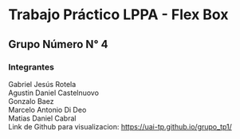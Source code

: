 # Trabajo Práctico LPPA - Flex Box
## Grupo Número N° 4
### Integrantes
Gabriel Jesús Rotela<br />
Agustin Daniel Castelnuovo<br />
Gonzalo Baez<br />
Marcelo Antonio Di Deo<br />
Matias Daniel Cabral<br />
Link de Github para visualizacion: https://uai-tp.github.io/grupo_tp1/

